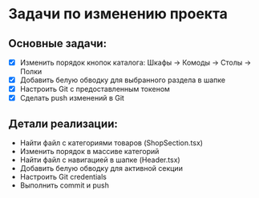 # Задачи по изменению проекта

## Основные задачи:
- [x] Изменить порядок кнопок каталога: Шкафы → Комоды → Столы → Полки
- [x] Добавить белую обводку для выбранного раздела в шапке
- [x] Настроить Git с предоставленным токеном
- [x] Сделать push изменений в Git

## Детали реализации:
- Найти файл с категориями товаров (ShopSection.tsx)
- Изменить порядок в массиве категорий
- Найти файл с навигацией в шапке (Header.tsx)
- Добавить белую обводку для активной секции
- Настроить Git credentials
- Выполнить commit и push
